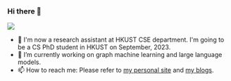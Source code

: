### Hi there 👋

![](https://komarev.com/ghpvc/?username=yliuhz&color=ff69b4&label=Visitors)

<!--
**yliuhz/yliuhz** is a ✨ _special_ ✨ repository because its `README.md` (this file) appears on your GitHub profile.

Here are some ideas to get you started:

- 🔭 I’m currently working on ...
- 🌱 I’m currently learning ...
- 👯 I’m looking to collaborate on ...
- 🤔 I’m looking for help with ...
- 💬 Ask me about ...
- 📫 How to reach me: ...
- 😄 Pronouns: ...
- ⚡ Fun fact: ...
-->

- 🔭 I'm now a research assistant at HKUST CSE department. I'm going to be a CS PhD student in HKUST on September, 2023. 
- 🤔 I’m currently working on graph machine learning and large language models. 
- 📫 How to reach me: Please refer to [my personal site](http://yliuhz.github.io) and [my blogs](http://yliuhz.github.io/blogs). 
